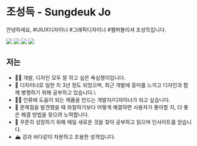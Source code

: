 # 조성득 - Sungdeuk Jo
안녕하세요, #UIUX디자이너 #그래픽디자이너 #웹퍼블리셔 조성득입니다.

<img src="https://img.shields.io/badge/HTML5-E34F26?style=for-the-badge&logo=HTML5&logoColor=white"> <img src="https://img.shields.io/badge/CSS3-1572B6?style=for-the-badge&logo=CSS3&logoColor=white"> <img src="https://img.shields.io/badge/JavaScript-F7DF1E?style=for-the-badge&logo=JavaScript&logoColor=black"> <a href ="https://www.linkedin.com/in/sungdeuk-jo-8ab287234/"><img src="https://img.shields.io/badge/LinkedIn-0A66C2?style=for-the-badge&logo=LinkedIn&logoColor=white"></a>

## 저는
- 💁‍♂️ 개발, 디자인 모두 잘 하고 싶은 욕심쟁이입니다.
- 🏫 디자이너로 일한 지 3년 정도 되었으며, 최근 개발에 흥미를 느끼고 디자인과 함께 병행하기 위해 공부하고 있습니다.\
- 👨‍💻 인류에 도움이 되는 제품을 만드는 개발자/디자이너가 되고 싶습니다.
- 🤔 문제점을 발견했을 때 좌절하기보다 어떻게 해결하면 사용자가 좋아할 지, 더 좋은 해결 방법을 찾으려 노력합니다.
- 📄 꾸준히 성장하기 위해 매일 새로운 것을 찾아 공부하고 읽으며 인사이트를 얻습니다.
- 🏔️ 강과 바다같이 차분하고 조용한 성격입니다.
